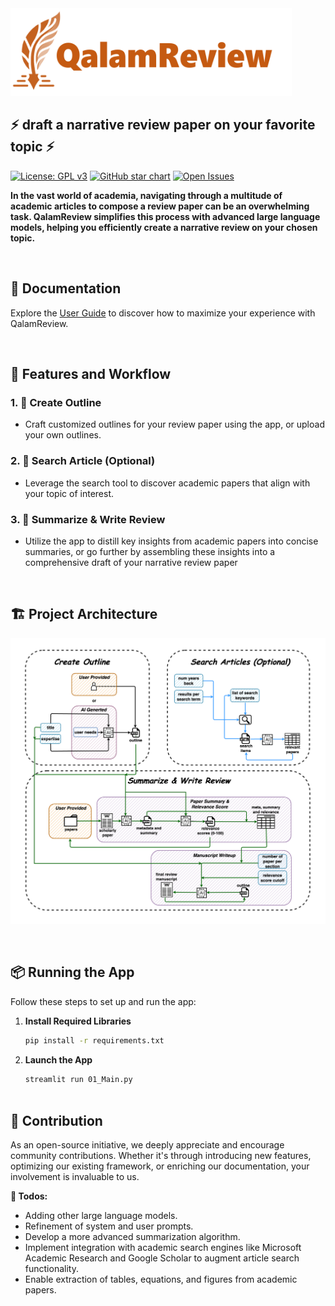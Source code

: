 <img src="files/logo.png" width="450" height="140">

## ⚡ **draft a narrative review paper on your favorite topic** ⚡

[![License: GPL v3](https://img.shields.io/badge/License-GPLv3-blue.svg)](https://github.com/Ahmed-0357/QalamReview/blob/main/LICENSE)
[![GitHub star chart](https://img.shields.io/github/stars/Ahmed-0357/QalamReview?style=social)](https://star-history.com/#Ahmed-0357/QalamReview)
[![Open Issues](https://img.shields.io/github/issues-raw/Ahmed-0357/QalamReview)](https://github.com/Ahmed-0357/QalamReview/issues)

**In the vast world of academia, navigating through a multitude of academic articles to compose a review paper can be an overwhelming task. QalamReview simplifies this process with advanced large language models, helping you efficiently create a narrative review on your chosen topic.**

<br>

## **📖 Documentation**

Explore the [User Guide](docs/user_guide.md) to discover how to maximize your experience with QalamReview.

<br>

## **🚀 Features and Workflow**

### **1. 📝 Create Outline**

- Craft customized outlines for your review paper using the app, or upload your own outlines.

### **2. 🔎 Search Article (Optional)**

- Leverage the search tool to discover academic papers that align with your topic of interest.
  
### **3. 📜 Summarize & Write Review**

- Utilize the app to distill key insights from academic papers into concise summaries, or go further by assembling these insights into a comprehensive draft of your narrative review paper

<br>

## **🏗️ Project Architecture**

![sketch](./docs/pics/project_architecture.png)

<br>


## **📦 Running the App**

Follow these steps to set up and run the app:

1. **Install Required Libraries**  
   ```bash
   pip install -r requirements.txt

2. **Launch the App**
   ```bash
   streamlit run 01_Main.py



## **🤝 Contribution**

As an open-source initiative, we deeply appreciate and encourage community contributions. Whether it's through introducing new features, optimizing our existing framework, or enriching our documentation, your involvement is invaluable to us.

**🎯 Todos:**

- Adding other large language models.
- Refinement of system and user prompts.
- Develop a more advanced summarization algorithm.
- Implement integration with academic search engines like Microsoft Academic Research and Google Scholar to augment article search functionality.
- Enable extraction of tables, equations, and figures from academic papers.

<br>
